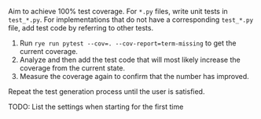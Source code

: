 Aim to achieve 100% test coverage. For `*.py` files, write unit tests in `test_*.py`.
For implementations that do not have a corresponding `test_*.py` file, add test code by referring to other tests.

1. Run `rye run pytest --cov=. --cov-report=term-missing` to get the current coverage.
2. Analyze and then add the test code that will most likely increase the coverage from the current state.
3. Measure the coverage again to confirm that the number has improved.

Repeat the test generation process until the user is satisfied.

TODO: List the settings when starting for the first time
